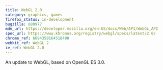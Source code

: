 ```yaml
---
title: WebGL 2.0
category: graphics, games
firefox_status: in-development
bugzilla: 889977
mdn_url: https://developer.mozilla.org/en-US/docs/Web/API/WebGL_API
spec_url: https://www.khronos.org/registry/webgl/specs/latest/2.0/
chrome_ref: 6694359164518400
webkit_ref: WebGL 2
ie_ref: WebGL 2.0
---
```


An update to WebGL, based on OpenGL ES 3.0.
